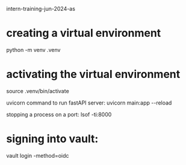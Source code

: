intern-training-jun-2024-as

# creating a virtual environment
python -m venv .venv


# activating the virtual environment
source .venv/bin/activate

uvicorn command to run fastAPI server: uvicorn main:app --reload

stopping a process on a port: lsof -ti:8000

# signing into vault: 
vault login -method=oidc